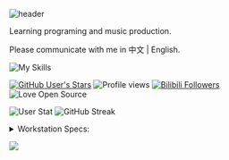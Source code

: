 ![header](https://capsule-render.vercel.app/api?type=waving&height=200&text=shirok1%20desu!&fontAlign=70&fontAlignY=40&color=gradient)

Learning programing and music production.

Please communicate with me in 中文 | English.

![My Skills](https://skillicons.dev/icons?i=pytorch,mongodb,flutter,ros,unity,vite)

[![GitHub User's Stars](https://img.shields.io/github/stars/shirok1?label=Earned%20GitHub%20Stars&logo=github&style=for-the-badge)](https://github.com/shirok1)
![Profile views](https://komarev.com/ghpvc/?username=shirok1&style=for-the-badge)
[![Bilibili Followers](https://img.shields.io/badge/dynamic/json?label=Followers%20on%20Bilibili&logo=bilibili&style=for-the-badge&logoColor=white&query=%24.data.follower&url=https%3A%2F%2Fapi.bilibili.com%2Fx%2Frelation%2Fstat%3Fvmid%3D46607572)](https://space.bilibili.com/46607572)
![Love Open Source](https://img.shields.io/badge/Open%20Source-%E2%9D%A4-green?style=for-the-badge)

![User Stat](https://github-readme-stats.vercel.app/api?username=shirok1&count_private=true&theme=github_dark&show_icons=true&bg_color=1e1e2e&text_color=cdd6f4&icon_color=cba6f7&title_color=94e2d5)
![GitHub Streak](https://streak-stats.demolab.com?user=shirok1&theme=catppuccin-mocha&date_format=%5BY.%5Dn.j)

<details>
 <summary>Workstation Specs:</summary>

- ![Apple MacBook Pro M1 2020](https://img.shields.io/badge/Apple-MacBook_Pro_M1_2020-000000?style=for-the-badge&logo=apple&logoColor=white)![macOS Sonoma](https://img.shields.io/badge/macOS-Sonoma-000000?style=for-the-badge&logo=macos&logoColor=white)
- ![ASUS ROG Zephyrus M16](https://img.shields.io/badge/ASUS-ROG_Zephyrus_M16-FF0029?style=for-the-badge&logo=republic-of-gamers&logoColor=white)![Intel i7-11800H](https://img.shields.io/badge/Intel-i7_11800H-0071C5?style=for-the-badge&logo=intel&logoColor=white)![NVIDIA RTX 3060](https://img.shields.io/badge/NVIDIA-RTX_3060-76B900?style=for-the-badge&logo=nvidia&logoColor=white)
  - ![Windows 11 Dev Channel](https://img.shields.io/badge/Windows-11_Dev_Channel-0078D6?style=for-the-badge&logo=microsoft&logoColor=white)![Windows Terminal](https://img.shields.io/badge/Windows_Terminal-4D4D4D?style=for-the-badge&logo=windows-terminal&logoColor=white)
  - ![Arch Linux Stable](https://img.shields.io/badge/Arch%20Linux-Stable-1793D1?style=for-the-badge&logo=arch-linux&logoColor=white)![GNOME](https://img.shields.io/badge/GNOME-4A86CF?style=for-the-badge&logo=gnome&logoColor=white)
  - ![Ubuntu 22.04](https://img.shields.io/badge/Ubuntu-22.04-E95420?style=for-the-badge&logo=ubuntu&logoColor=white)![ROS](https://img.shields.io/badge/ROS-22314E?style=for-the-badge&logo=ros&logoColor=white)

</details>

![](https://hit.yhype.me/github/profile?user_id=12044683)
